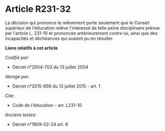 # Article R231-32

La décision qui prononce le relèvement porte seulement que le Conseil supérieur de l'éducation relève l'intéressé de telle
peine disciplinaire prévue par l'article L. 231-10 et prononcée antérieurement contre lui, ainsi que des incapacités et
déchéances qui avaient pu en résulter.

**Liens relatifs à cet article**

_Codifié par_:

  - Décret n°2004-703 du 13 juillet 2004

_Abrogé par_:

  - Décret n°2015-856 du 13 juillet 2015 - art. 1

_Cite_:

  - Code de l'éducation - art. L231-10

_Anciens textes_:

  - Décret n°1909-02-24 art. 6
